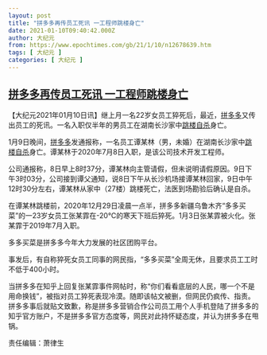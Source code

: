 ```yaml
---
layout: post
title: "拼多多再传员工死讯 一工程师跳楼身亡"
date: 2021-01-10T09:40:42.000Z
author: 大纪元
from: https://www.epochtimes.com/gb/21/1/10/n12678639.htm
tags: [ 大纪元 ]
categories: [ 大纪元 ]
---
```

<!--1610271642000-->
[拼多多再传员工死讯 一工程师跳楼身亡](https://www.epochtimes.com/gb/21/1/10/n12678639.htm)
------

<div>
<p>【大纪元2021年01月10日讯】继上月一名22岁女员工猝死后，最近，<a href="https://www.epochtimes.com/gb/tag/%E6%8B%BC%E5%A4%9A%E5%A4%9A.html">拼多多</a>又传出员工的死讯。一名入职仅半年的男员工在湖南长沙家中<a href="https://www.epochtimes.com/gb/tag/%E8%B7%B3%E6%A5%BC.html">跳楼</a><a href="https://www.epochtimes.com/gb/tag/%E8%87%AA%E6%9D%80.html">自杀</a>身亡。</p><p>1月9日晚间，<a href="https://www.epochtimes.com/gb/tag/%E6%8B%BC%E5%A4%9A%E5%A4%9A.html">拼多多</a>发通报称，一名员工谭某林（男，未婚）在湖南长沙家中<a href="https://www.epochtimes.com/gb/tag/%E8%B7%B3%E6%A5%BC.html">跳楼</a><a href="https://www.epochtimes.com/gb/tag/%E8%87%AA%E6%9D%80.html">自杀</a>身亡。谭某林于2020年7月8日入职，是该公司技术开发工程师。</p><p>公司通报称，8日早上8时37分，谭某林向主管请假，但未说明请假原因。9日下午3时03分，公司接到谭父通知，说8日下午从长沙机场接谭某林回家，9日中午12时30分左右，谭某林从家中（27楼）跳楼死亡，法医到场勘验后确认是自杀。</p><p>在谭某林跳楼前，2020年12月29日凌晨一点半，拼多多新疆乌鲁木齐“多多买菜”的一23岁女员工张某霏在-20℃的寒天下班后猝死。1月3日张某霏被火化。张某霏于2019年7月入职。</p><p>多多买菜是拼多多今年大力发展的社区团购平台。</p><p>事发后，有自称猝死女员工同事的网民指，“多多买菜”全周无休，且要求员工工时不低于400小时。</p><p>当拼多多在知乎上回复张某霏事件网帖时，称“你们看看底层的人民，哪一个不是用命换钱”，被指对员工猝死表现冷漠。随即该帖文被删，但网民仍疯传、指责。拼多多事后就贴文致歉，称是拼多多营销合作公司员工用个人手机登陆了拼多多的知乎官方账户，不是拼多多官方态度等，网民对此持怀疑态度，并认为拼多多在甩锅。</p><p>责任编辑：萧律生</p>
</div>
